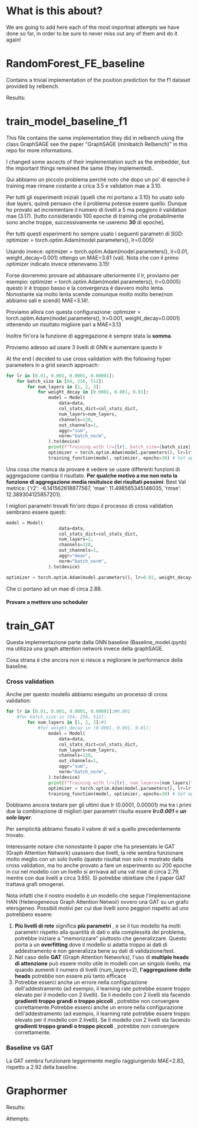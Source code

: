 # What is this about?

We are going to add here each of the most importnat attempts we have done so far, in order to be sure to never miss out any of them and do it again!

# RandomForest_FE_baseline

Contains a trivial implementation of the position prediction for the f1 dataset provided by relbench.

Results:

# train_model_baseline_f1

This file contains the same implementation they did in relbench using the class GraphSAGE see the paper "GraphSAGE (minibatch Relbench)" in this repo for more informations.

I changed some ascects of their implementation such as the embedder, but the important things remained the same (they implemented).

Qui abbiamo un piccolo problema perché noto che dopo un po' di epoche il training mae rimane costante a crica 3.5 e validation mae a 3.10.

Per tutti gli esperimenti iniziali (quelli che mi portano a 3.10) ho usato solo due layers, quindi pensavo che il problema potesse essere quello. Dunque ho provato ad incrementare il numero di livelli a 5 ma peggioro il validation mae (3.17). [tutto considerando 100 epoche di training che probabilmente sono anche troppe, successivamente ne useremo **30** di epoche].

Per tutti questi esperimenti ho sempre usato i seguenti parametri di SGD:
optimizer = torch.optim.Adam(model.parameters(), lr=0.005)

Usando invece:
optimizer = torch.optim.Adam(model.parameters(), lr=0.01, weight_decay=0.001)
ottengo un MAE=3.61 (val). Nota che con il primo optimizer indicato invece ottenevamo 3.15!

Forse dovremmo provare ad abbassare ulteriormente il lr, proviamo per esempio:
optimizer = torch.optim.Adam(model.parameters(), lr=0.0005)
questo lr è troppo basso e la convergenza è davvero molto lenta. Nonostante sia molto lenta scende comunque molto molto bene(non abbiamo sali e scendi) MAE=3.14!.

Proviamo allora con questa configurazione:
optimizer = torch.optim.Adam(model.parameters(), lr=0.001, weight_decay=0.0001)
ottenendo un risultato migliore pari a MAE=3.13

Inoltre fin'ora la funzione di aggregazione è sempre stata la **somma**.

Proviamo adesso ad usare 3 livelli di GNN e aumentare questo lr

At the end I decided to use cross validation with the following hyper parameters in a grid search approach:

```python
for lr in [0.01, 0.001, 0.0001, 0.00001]:
    for batch_size in [64, 256, 512]:
        for num_layers in [1, 2, 3]:
            for weight_decay in [0.0001, 0.001, 0.01]:
                model = Model(
                    data=data,
                    col_stats_dict=col_stats_dict,
                    num_layers=num_layers,
                    channels=128,
                    out_channels=1,
                    aggr="sum",
                    norm="batch_norm",
                ).to(device)
                print(f"Training with lr={lr}, batch_size={batch_size}, num_layers={num_layers}, weight_decay={weight_decay}")
                optimizer = torch.optim.Adam(model.parameters(), lr=lr, weight_decay=weight_decay)
                training_function(model, optimizer, epochs=30) # Set epochs to a smaller number for testing
```

Una cosa che manca da provare è vedere se usare differenti funzioni di aggregazione cambia il risultato. **Per qualche motivo a me non noto la funzione di aggregazione media resituisce dei risultati pessimi**: Best Val metrics: {'r2': -6.141562618877567, 'mae': 11.498565345146035, 'rmse': 12.389304125857201}.

I migliori parametri trovati fin'oro dopo il processo di cross validation sembrano essere questi:

```python
model = Model(
                    data=data,
                    col_stats_dict=col_stats_dict,
                    num_layers=2,
                    channels=128,
                    out_channels=1,
                    aggr="mean",
                    norm="batch_norm",
                ).to(device)

optimizer = torch.optim.Adam(model.parameters(), lr=0.01, weight_decay=0.001)
```

Che ci portano ad un mae di circa 2.88.

#### Provare a mettere uno scheduler

# train_GAT

Questa implementazione parte dalla GNN baseline (Baseline_model.ipynb) ma utilizza una graph attention network invece della graphSAGE.

Cosa strana è che ancora non si riesce a migliorare le performance della baseline.

### Cross validation

Anche per questo modello abbiamo eseguito un processo di cross validation:

```python
for lr in [0.01, 0.001, 0.0001, 0.00001]:#0.001
    #for batch_size in [64, 256, 512]:
        for num_layers in [1, 2, 3]:#1
            #for weight_decay in [0.0001, 0.001, 0.01]:
                model = Model(
                    data=data,
                    col_stats_dict=col_stats_dict,
                    num_layers=num_layers,
                    channels=128,
                    out_channels=1,
                    aggr="sum",
                    norm="batch_norm",
                ).to(device)
                print(f"Training with lr={lr}, num_layers={num_layers}")
                optimizer = torch.optim.Adam(model.parameters(), lr=lr, weight_decay=0.001)
                training_function(model, optimizer, epochs=10) # Set epochs to a smaller number for testing
```

Dobbiamo ancora testare per gli ultimi due lr (0.0001, 0.00001) ma tra i primi due la combinazione di migliori iper parametri risulta essere ***lr=0.001*** e ***un solo layer***.

Per semplicità abbiamo fissato il valore di wd a quello precedentemente trovato.

Interessante notare che nonostante il paper che ha presentato le GAT (Graph Attention Network) usassero due livelli, la rete sembra funzionare molto meglio con un solo livello (questo risultat non solo è mostrato dalla cross validation, ma ho anche provato a fare un esperimento su 200 epoche in cui nel modello con un livello si arrivava ad una val mae di circa 2.79, mentre con due livelli a circa 3.65). Si potrebbe obiettare che il paper GAT trattava grafi omogenei.

Nota infatti che il nostro modello è un modello che segue l'implementazione HAN (Heterogeneous Graph Attention Networ) ovvero una GAT su un grafo eterogeneo. Possibili motivi per cui due livelli sono peggiori rispetto ad uno potrebbero essere:

1. **Più livelli di rete** significa  **più parametri** , e se il tuo modello ha molti parametri rispetto alla quantità di dati o alla complessità del problema, potrebbe iniziare a "memorizzare" piuttosto che generalizzare. Questo porta a un **overfitting** dove il modello si adatta troppo ai dati di addestramento e non generalizza bene su dati di validazione/test.
2. Nel caso delle **GAT** (Graph Attention Networks), l'uso di **multiple heads di attenzione** può essere molto utile in modelli con un singolo livello, ma quando aumenti il numero di livelli (num_layers=2), **l'aggregazione delle heads** potrebbe non essere più tanto efficace
3. Potrebbe esserci anche un errore nella configurazione dell'addestramento (ad esempio, il learning rate potrebbe essere troppo elevato per il modello con 2 livelli). Se il modello con 2 livelli sta facendo  **gradienti troppo grandi o troppo piccoli** , potrebbe non convergere correttamente.Potrebbe esserci anche un errore nella configurazione dell'addestramento (ad esempio, il learning rate potrebbe essere troppo elevato per il modello con 2 livelli). Se il modello con 2 livelli sta facendo  **gradienti troppo grandi o troppo piccoli** , potrebbe non convergere correttamente.

### Baseline vs GAT

La GAT sembra funzionare leggermente meglio raggiungendo MAE=2.83, rispetto a 2.92 della baseline.

# Graphormer

Results:

Attempts:
